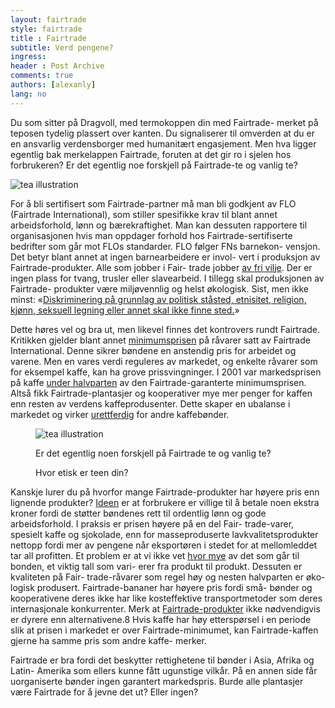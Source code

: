 ```yaml
---
layout: fairtrade
style: fairtrade
title : Fairtrade
subtitle: Verd pengene?
ingress: 
header : Post Archive
comments: true
authors: [alexanly]
lang: no
---
```


<section class="ingress">
<p class="pre">
Du som sitter på Dragvoll, med termokoppen din med Fairtrade-
merket på teposen tydelig plassert over kanten. Du signaliserer til 
omverden at du er en ansvarlig verdensborger med humanitært 
engasjement. Men hva ligger egentlig bak merkelappen Fairtrade, 
foruten at det gir ro i sjelen hos forbrukeren? Er det 
egentlig noe forskjell på Fairtrade-te og vanlig te?
</p>
</section>







<img src="http://i.imgur.com/Fjitk.png" id="tea-ill" alt="tea illustration">

<p class="pre">
For å bli sertifisert som Fairtrade-partner må man bli godkjent av FLO 
(Fairtrade International), som stiller spesifikke krav til blant annet 
arbeidsforhold, lønn og bærekraftighet. Man kan dessuten rapportere til 
organisasjonen hvis man oppdager forhold hos Fairtrade-sertifiserte 
bedrifter som går mot FLOs standarder. FLO følger FNs barnekon-
vensjon. Det betyr blant annet at ingen barnearbeidere er invol-
vert i produksjon av Fairtrade-produkter. Alle som jobber i Fair-
trade jobber <a href="http://bit.ly/QOO5Bi">av fri vilje</a>. Der er ingen plass for tvang, trusler 
eller slavearbeid. I tillegg skal produksjonen av Fairtrade-
produkter være miljøvennlig og helst økologisk. Sist, men ikke 
minst: «<a href="http://fairtrade.no/om-fairtrade/slik-fungerer-fairtrade/fairtrade-standardene/">Diskriminering på grunnlag av politisk ståsted, etnisitet, 
religion, kjønn, seksuell legning eller annet skal ikke finne sted.</a>»
</p>

<p>
Dette høres vel og bra ut, men likevel finnes det kontrovers rundt Fairtrade. Kritikken gjelder blant annet <a href="http://fairtrade.no/media/62276/utdyping_mat_og_helse_ungdomsskole.pdf">minimumsprisen</a> på råvarer satt av Fairtrade International. Denne sikrer bøndene en anstendig pris for arbeidet og varene. Men en vares verdi reguleres av markedet, og enkelte råvarer som for eksempel kaffe, kan ha grove prissvingninger. I 2001 var markedsprisen på kaffe <a href="http://www.fairtrade.org.uk/includes/documents/cm_docs/2010/a/arabica_pricechart_89_10_aug10.pdf">under halvparten</a> av den Fairtrade-garanterte minimumsprisen. Altså fikk Fairtrade-plantasjer og kooperativer mye mer penger for kaffen enn resten av verdens kaffeprodusenter. Dette skaper en ubalanse i markedet og virker <a href="http://money.howstuffworks.com/fair-trade2.htm">urettferdig</a> for andre kaffebønder.
</p>


<figure id="hipster-ill">
	<img src="http://i.imgur.com/rugOn.jpg" alt="tea illustration">
	<figcaption class="tk-gooddog-new">
		<p class="first-line">Er det egentlig noen forskjell på Fairtrade te og vanlig te?</p>
		<p class="second-line">Hvor etisk er teen din?</p>
	</figcaption>
</figure>


<p class="pre">
Kanskje lurer du på hvorfor mange Fairtrade-produkter har høyere pris 
enn lignende produkter? <a href="http://money.howstuffworks.com/fair-trade1.htm">Ideen</a> er at forbrukere er villige til å betale 
noen ekstra kroner fordi de støtter bøndenes rett til ordentlig lønn 
og gode arbeidsforhold. I praksis er prisen høyere på en del Fair-
trade-varer, spesielt kaffe og sjokolade, enn for masseproduserte 
lavkvalitetsprodukter nettopp fordi mer av pengene når eksportøren 
i stedet for at mellomleddet tar all profitten. Et problem er at vi ikke 
vet <a href="http://www.griffithsspeaker.com/Fairtrade/Ethical%20Objections%20to%20Fairtrade%20web.pdf">hvor mye</a> av det som går til bonden, et viktig tall som vari-
erer fra produkt til produkt. Dessuten er kvaliteten på Fair-
trade-råvarer som regel høy og nesten halvparten er øko-
logisk produsert. Fairtrade-bananer har høyere pris fordi små-
bønder og kooperativene deres ikke har like kosteffektive 
transportmetoder som deres internasjonale konkurrenter. 
Merk at <a href="http://www.fairtradeusa.org/what-is-fair-trade/faq">Fairtrade-produkter</a> ikke nødvendigvis er dyrere enn 
alternativene.8 Hvis kaffe har høy etterspørsel i en periode 
slik at prisen i markedet er over Fairtrade-minimumet, kan 
Fairtrade-kaffen gjerne ha samme pris som andre kaffe-
merker.
</p>

<p class="pre">
Fairtrade er bra fordi det beskytter rettighetene til bønder i Asia, Afrika og Latin-
Amerika som ellers kunne fått ugunstige vilkår. På en annen side får uorganiserte bønder ingen 
garantert markedspris. Burde alle plantasjer være Fairtrade for å jevne det ut? Eller ingen?
</p>










